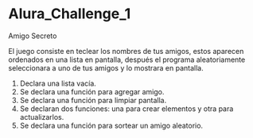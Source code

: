 # Alura_Challenge_1
Amigo Secreto


El juego consiste en teclear los nombres de tus amigos, estos aparecen ordenados en una lista en pantalla, después el programa aleatoriamente seleccionara a uno de tus amigos y lo mostrara en pantalla.

1.	Declara una lista vacía.
2.	Se declara una función para agregar amigo.
3.	Se declara una función para limpiar pantalla.
4.	Se declaran dos funciones: una para crear elementos y otra para actualizarlos.
5.	Se declara una función para sortear un amigo aleatorio.
